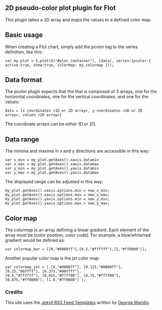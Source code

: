 ## 2D pseudo-color plot plugin for Flot ##
This plugin takes a 2D array and maps the values to a defined color map.
## Basic usage ##
When creating a Flot chart, simply add the *pcolor* tag to the series definition, like this:
```
var my_plot = $.plot($("#plot_container"), [data], series:{pcolor:{ active:true, show:true, colormap: my_colormap }});
```

## Data format ##
The pcolor plugin expects that the that is composed of 3 arrays, one for the horizontal coordinates, one for the vertical coordinates, and one for the values:
```
data = [x coordinates <1D or 2D array>, y coordinates <1D or 2D array>, values <2D array>]
```
The coordinate arrays can be either 1D or 2D.

## Data range ##
The minima and maxima in x and y directions are accessible in this way:
```
var x_min = my_plot.getAxes().xaxis.datamin
var x_max = my_plot.getAxes().xaxis.datamax
var y_min = my_plot.getAxes().yaxis.datamin
var y_max = my_plot.getAxes().yaxis.datamax
```
The displayed range can be adjusted in this way:
```
my_plot.getAxes().xaxis.options.min = new_x_min;
my_plot.getAxes().xaxis.options.max = new_x_max;
my_plot.getAxes().yaxis.options.min = new_y_min;
my_plot.getAxes().yaxis.options.max = new_y_max;
```

## Color map ##
The colormap is an array defining a linear gradient. Each element of the array must be [color position, color code].
For example, a blue/white/red gradient would be defined as:
```
var colormap_bwr = [[0,"#0000ff"],[0.5,"#ffffff"],[1,"#ff0000"]];
```
Another popular color map is the *jet* color map:
```
var colormap_jet = [ [0,"#00007f"], [0.125,"#0000ff"], [0.25,"007fff"], [0.375,"#00ffff"],
[0.5,"#7fff7f"], [0.625,"#ffff00"], [0.75,"#ff7f00"], [0.875,"#ff0000"], [1.0,"#7f0000"] ];
```

### Credits ###

This site uses the [Jekyll RSS Feed Templates](http://github.com/snaptortoise/jekyll-rss-feeds)
written by [George Mandis](http://github.com/georgemandis).

